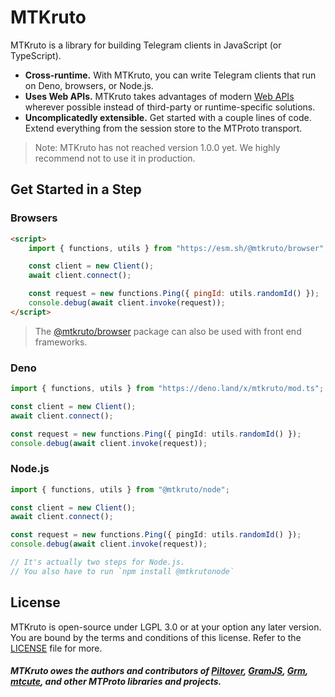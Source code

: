 # MTKruto

MTKruto is a library for building Telegram clients in JavaScript (or TypeScript).

- **Cross-runtime.** With MTKruto, you can write Telegram clients that run on Deno, browsers, or Node.js.
- **Uses Web APIs.** MTKruto takes advantages of modern [Web APIs](https://developer.mozilla.org/en-US/docs/Web/API) wherever possible instead of third-party or runtime-specific solutions.
- **Uncomplicatedly extensible.** Get started with a couple lines of code. Extend everything from the session store to the MTProto transport.

> Note: MTKruto has not reached version 1.0.0 yet. We highly recommend not to use it in production.

## Get Started in a Step

### Browsers

```html
<script>
    import { functions, utils } from "https://esm.sh/@mtkruto/browser";

    const client = new Client();
    await client.connect();

    const request = new functions.Ping({ pingId: utils.randomId() });
    console.debug(await client.invoke(request));
</script>
```

> The [@mtkruto/browser](https://npm.im/@mtkruto/browser) package can also be used with front end frameworks.

### Deno

```ts
import { functions, utils } from "https://deno.land/x/mtkruto/mod.ts";

const client = new Client();
await client.connect();

const request = new functions.Ping({ pingId: utils.randomId() });
console.debug(await client.invoke(request));
```

### Node.js

```ts
import { functions, utils } from "@mtkruto/node";

const client = new Client();
await client.connect();

const request = new functions.Ping({ pingId: utils.randomId() });
console.debug(await client.invoke(request));

// It's actually two steps for Node.js.
// You also have to run `npm install @mtkrutonode`
```

## License

MTKruto is open-source under LGPL 3.0 or at your option any later version. You are bound by the terms and conditions of this license. Refer to the [LICENSE](./LICENSE) file for more.

##### MTKruto owes the authors and contributors of [Piltover](https://github.com/DavideGalilei/piltover), [GramJS](https://github.com/gram-js/gramjs), [Grm](https://github.com/grmjs/grm), [mtcute](https://github.com/mtcute/mtcute), and other MTProto libraries and projects.
